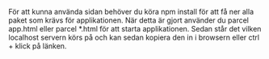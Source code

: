 För att kunna använda sidan behöver du köra npm install för att få ner alla paket som krävs för applikationen. När detta är gjort använder du parcel app.html eller parcel *.html för att starta applikationen. Sedan står det vilken localhost servern körs på och kan sedan kopiera den in i browsern eller ctrl + klick på länken.
